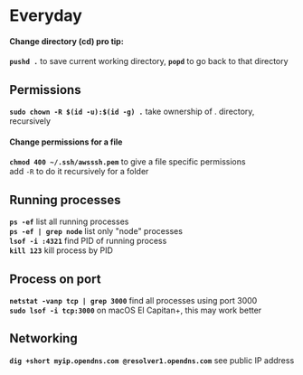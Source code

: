 # Everyday

#### Change directory \(cd\) pro tip:

**`pushd .`** to save current working directory, **`popd`** to go back to that directory

## Permissions

**`sudo chown -R $(id -u):$(id -g) .`** take ownership of . directory, recursively

#### Change permissions for a file

**`chmod 400 ~/.ssh/awsssh.pem`** to give a file specific permissions  
add `-R` to do it recursively for a folder

## Running processes

**`ps -ef`** list all running processes  
**`ps -ef | grep node`** list only "node" processes  
**`lsof -i :4321`** find PID of running process  
**`kill 123`** kill process by PID

## Process on port

**`netstat -vanp tcp | grep 3000`** find all processes using port 3000  
**`sudo lsof -i tcp:3000`** on macOS El Capitan+, this may work better

## Networking

**`dig +short myip.opendns.com @resolver1.opendns.com`** see public IP address

